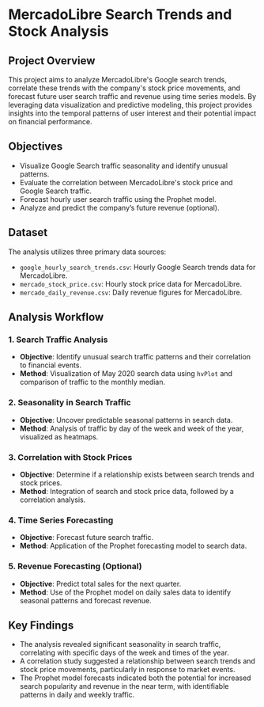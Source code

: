# MercadoLibre Search Trends and Stock Analysis

## Project Overview

This project aims to analyze MercadoLibre's Google search trends, correlate these trends with the company's stock price movements, and forecast future user search traffic and revenue using time series models. By leveraging data visualization and predictive modeling, this project provides insights into the temporal patterns of user interest and their potential impact on financial performance.

## Objectives

- Visualize Google Search traffic seasonality and identify unusual patterns.
- Evaluate the correlation between MercadoLibre's stock price and Google Search traffic.
- Forecast hourly user search traffic using the Prophet model.
- Analyze and predict the company’s future revenue (optional).

## Dataset

The analysis utilizes three primary data sources:

- `google_hourly_search_trends.csv`: Hourly Google Search trends data for MercadoLibre.
- `mercado_stock_price.csv`: Hourly stock price data for MercadoLibre.
- `mercado_daily_revenue.csv`: Daily revenue figures for MercadoLibre.

## Analysis Workflow

### 1. Search Traffic Analysis

- **Objective**: Identify unusual search traffic patterns and their correlation to financial events.
- **Method**: Visualization of May 2020 search data using `hvPlot` and comparison of traffic to the monthly median.

### 2. Seasonality in Search Traffic

- **Objective**: Uncover predictable seasonal patterns in search data.
- **Method**: Analysis of traffic by day of the week and week of the year, visualized as heatmaps.

### 3. Correlation with Stock Prices

- **Objective**: Determine if a relationship exists between search trends and stock prices.
- **Method**: Integration of search and stock price data, followed by a correlation analysis.

### 4. Time Series Forecasting

- **Objective**: Forecast future search traffic.
- **Method**: Application of the Prophet forecasting model to search data.

### 5. Revenue Forecasting (Optional)

- **Objective**: Predict total sales for the next quarter.
- **Method**: Use of the Prophet model on daily sales data to identify seasonal patterns and forecast revenue.

## Key Findings

- The analysis revealed significant seasonality in search traffic, correlating with specific days of the week and times of the year.
- A correlation study suggested a relationship between search trends and stock price movements, particularly in response to market events.
- The Prophet model forecasts indicated both the potential for increased search popularity and revenue in the near term, with identifiable patterns in daily and weekly traffic.
